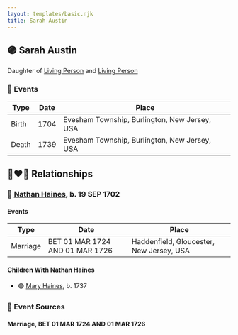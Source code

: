 ```yaml
---
layout: templates/basic.njk
title: Sarah Austin
---
```

## 🟣 Sarah Austin

Daughter of [Living Person](/people/2/23815487) and [Living Person](/people/3/39788960)

### 📆 Events

Type | Date | Place
------ | ------ | ------
Birth | 1704 | Evesham Township, Burlington, New Jersey, USA
Death | 1739 | Evesham Township, Burlington, New Jersey, USA

## 👩‍❤️‍👨 Relationships

### 🔵 [Nathan Haines](/people/7/74064515), b. 19 SEP 1702

#### Events

Type | Date | Place
------ | ------ | ------
Marriage | BET 01 MAR 1724 AND 01 MAR 1726 | Haddenfield, Gloucester, New Jersey, USA
#### Children With Nathan Haines
* 🟣 [Mary Haines](/people/5/53194016), b. 1737
### 📰 Event Sources

#### <a id="event-01078e89-04c3-448f-ba94-618f9f160003"></a> Marriage, BET 01 MAR 1724 AND 01 MAR 1726
